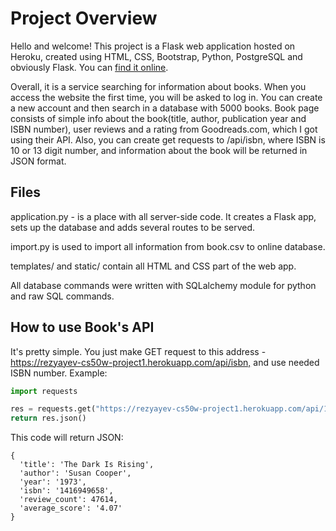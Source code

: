 # Project Overview

Hello and welcome! This project is a Flask web application hosted on Heroku, created using HTML, CSS, Bootstrap, Python, PostgreSQL and obviously Flask. You can [find it online](https://rezyayev-cs50w-project1.herokuapp.com/).

Overall, it is a service searching for information about books. When you access the website the first time, you will be asked to log in. You can create a new account and then search in a database with 5000 books. Book page consists of simple info about the book(title, author, publication year and ISBN number), user reviews and a rating from Goodreads.com, which I got using their API. Also, you can create get requests to /api/isbn, where ISBN is 10 or 13 digit number, and information about the book will be returned in JSON format.

## Files

application.py - is a place with all server-side code. It creates a Flask app, sets up the database and adds several routes to be served.

import.py is used to import all information from book.csv to online database.

templates/ and static/ contain all HTML and CSS part of the web app.

All database commands were written with SQLalchemy module for python and raw SQL commands.

## How to use Book's API

It's pretty simple. You just make GET request to this address - <https://rezyayev-cs50w-project1.herokuapp.com/api/isbn,> and use needed ISBN number. Example:

~~~python
import requests

res = requests.get("https://rezyayev-cs50w-project1.herokuapp.com/api/1416949658")
return res.json()
~~~

This code will return JSON:

~~~
{
  'title': 'The Dark Is Rising',
  'author': 'Susan Cooper',
  'year': '1973',
  'isbn': '1416949658',
  'review_count': 47614,
  'average_score': '4.07'
}
~~~
